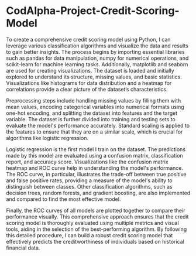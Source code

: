 # CodAlpha-Project-Credit-Scoring-Model
To create a comprehensive credit scoring model using Python, I can leverage various classification algorithms and visualize the data and results to gain better insights. The process begins by importing essential libraries such as pandas for data manipulation, numpy for numerical operations, and scikit-learn for machine learning tasks. Additionally, matplotlib and seaborn are used for creating visualizations. The dataset is loaded and initially explored to understand its structure, missing values, and basic statistics. Visualizations like histograms for data distribution and a heatmap for correlations provide a clear picture of the dataset’s characteristics.

Preprocessing steps include handling missing values by filling them with mean values, encoding categorical variables into numerical formats using one-hot encoding, and splitting the dataset into features and the target variable. The dataset is further divided into training and testing sets to evaluate the model's performance accurately. Standard scaling is applied to the features to ensure that they are on a similar scale, which is crucial for algorithms like logistic regression.

Logistic regression is the first model I train on the dataset. The predictions made by this model are evaluated using a confusion matrix, classification report, and accuracy score. Visualizations like the confusion matrix heatmap and ROC curve help in understanding the model's performance. The ROC curve, in particular, illustrates the trade-off between true positive and false positive rates, providing a measure of the model's ability to distinguish between classes. Other classification algorithms, such as decision trees, random forests, and gradient boosting, are also implemented and compared to find the most effective model.

Finally, the ROC curves of all models are plotted together to compare their performance visually. This comprehensive approach ensures that the credit scoring model is thoroughly evaluated using multiple metrics and visual tools, aiding in the selection of the best-performing algorithm. By following this detailed procedure, I can build a robust credit scoring model that effectively predicts the creditworthiness of individuals based on historical financial data.








